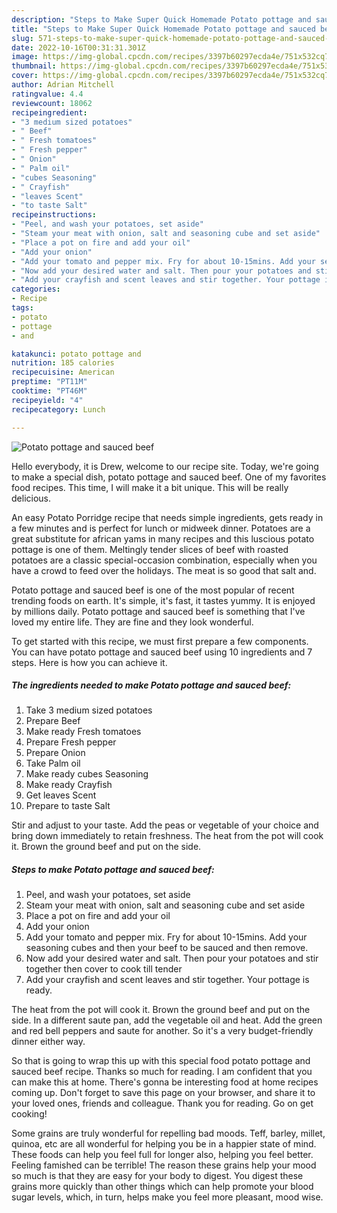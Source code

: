 ```yaml
---
description: "Steps to Make Super Quick Homemade Potato pottage and sauced beef"
title: "Steps to Make Super Quick Homemade Potato pottage and sauced beef"
slug: 571-steps-to-make-super-quick-homemade-potato-pottage-and-sauced-beef
date: 2022-10-16T00:31:31.301Z
image: https://img-global.cpcdn.com/recipes/3397b60297ecda4e/751x532cq70/potato-pottage-and-sauced-beef-recipe-main-photo.jpg
thumbnail: https://img-global.cpcdn.com/recipes/3397b60297ecda4e/751x532cq70/potato-pottage-and-sauced-beef-recipe-main-photo.jpg
cover: https://img-global.cpcdn.com/recipes/3397b60297ecda4e/751x532cq70/potato-pottage-and-sauced-beef-recipe-main-photo.jpg
author: Adrian Mitchell
ratingvalue: 4.4
reviewcount: 18062
recipeingredient:
- "3 medium sized potatoes"
- " Beef"
- " Fresh tomatoes"
- " Fresh pepper"
- " Onion"
- " Palm oil"
- "cubes Seasoning"
- " Crayfish"
- "leaves Scent"
- "to taste Salt"
recipeinstructions:
- "Peel, and wash your potatoes, set aside"
- "Steam your meat with onion, salt and seasoning cube and set aside"
- "Place a pot on fire and add your oil"
- "Add your onion"
- "Add your tomato and pepper mix. Fry for about 10-15mins. Add your seasoning cubes and then your beef to be sauced and then remove."
- "Now add your desired water and salt. Then pour your potatoes and stir together then cover to cook till tender"
- "Add your crayfish and scent leaves and stir together. Your pottage is ready."
categories:
- Recipe
tags:
- potato
- pottage
- and

katakunci: potato pottage and 
nutrition: 185 calories
recipecuisine: American
preptime: "PT11M"
cooktime: "PT46M"
recipeyield: "4"
recipecategory: Lunch

---
```



![Potato pottage and sauced beef](https://img-global.cpcdn.com/recipes/3397b60297ecda4e/751x532cq70/potato-pottage-and-sauced-beef-recipe-main-photo.jpg)

Hello everybody, it is Drew, welcome to our recipe site. Today, we're going to make a special dish, potato pottage and sauced beef. One of my favorites food recipes. This time, I will make it a bit unique. This will be really delicious.

An easy Potato Porridge recipe that needs simple ingredients, gets ready in a few minutes and is perfect for lunch or midweek dinner. Potatoes are a great substitute for african yams in many recipes and this luscious potato pottage is one of them. Meltingly tender slices of beef with roasted potatoes are a classic special-occasion combination, especially when you have a crowd to feed over the holidays. The meat is so good that salt and.

Potato pottage and sauced beef is one of the most popular of recent trending foods on earth. It's simple, it's fast, it tastes yummy. It is enjoyed by millions daily. Potato pottage and sauced beef is something that I've loved my entire life. They are fine and they look wonderful.


To get started with this recipe, we must first prepare a few components. You can have potato pottage and sauced beef using 10 ingredients and 7 steps. Here is how you can achieve it.

<!--inarticleads1-->

##### The ingredients needed to make Potato pottage and sauced beef:

1. Take 3 medium sized potatoes
1. Prepare  Beef
1. Make ready  Fresh tomatoes
1. Prepare  Fresh pepper
1. Prepare  Onion
1. Take  Palm oil
1. Make ready cubes Seasoning
1. Make ready  Crayfish
1. Get leaves Scent
1. Prepare to taste Salt


Stir and adjust to your taste. Add the peas or vegetable of your choice and bring down immediately to retain freshness. The heat from the pot will cook it. Brown the ground beef and put on the side. 

<!--inarticleads2-->

##### Steps to make Potato pottage and sauced beef:

1. Peel, and wash your potatoes, set aside
1. Steam your meat with onion, salt and seasoning cube and set aside
1. Place a pot on fire and add your oil
1. Add your onion
1. Add your tomato and pepper mix. Fry for about 10-15mins. Add your seasoning cubes and then your beef to be sauced and then remove.
1. Now add your desired water and salt. Then pour your potatoes and stir together then cover to cook till tender
1. Add your crayfish and scent leaves and stir together. Your pottage is ready.


The heat from the pot will cook it. Brown the ground beef and put on the side. In a different saute pan, add the vegetable oil and heat. Add the green and red bell peppers and saute for another. So it&#39;s a very budget-friendly dinner either way. 

So that is going to wrap this up with this special food potato pottage and sauced beef recipe. Thanks so much for reading. I am confident that you can make this at home. There's gonna be interesting food at home recipes coming up. Don't forget to save this page on your browser, and share it to your loved ones, friends and colleague. Thank you for reading. Go on get cooking!

Some grains are truly wonderful for repelling bad moods. Teff, barley, millet, quinoa, etc are all wonderful for helping you be in a happier state of mind. These foods can help you feel full for longer also, helping you feel better. Feeling famished can be terrible! The reason these grains help your mood so much is that they are easy for your body to digest. You digest these grains more quickly than other things which can help promote your blood sugar levels, which, in turn, helps make you feel more pleasant, mood wise.
